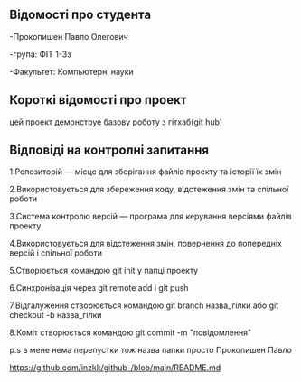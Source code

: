 ## Відомості про студента
-Прокопишен Павло Олегович

-група: ФІТ 1-3з

-Факультет: Компьютерні науки

## Короткі відомості про проект
цей проект демонструе базову роботу з гітхаб(git hub) 



## Відповіді на контролні запитання
1.Репозиторій — місце для зберігання файлів проекту та історії їх змін

2.Використовується для збереження коду, відстеження змін та спільної роботи

3.Система контролю версій — програма для керування версіями файлів проекту

4.Використовується для відстеження змін, повернення до попередніх версій і спільної роботи

5.Створюється командою git init у папці проекту

6.Синхронізація через git remote add і git push

7.Відгалуження створюється командою git branch назва_гілки або git checkout -b назва_гілки

8.Коміт створюється командою git commit -m "повідомлення"


p.s в мене нема перепустки тож назва папки просто Прокопишен Павло

https://github.com/inzkk/github-/blob/main/README.md
